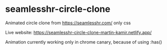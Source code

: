 # seamlesshr-circle-clone

Animated circle clone from https://seamlesshr.com/ only css

Live website: https://seamlesshr-circle-clone-martin-kamir.netlify.app/

Animation currently working only in chrome canary, because of using :has()
